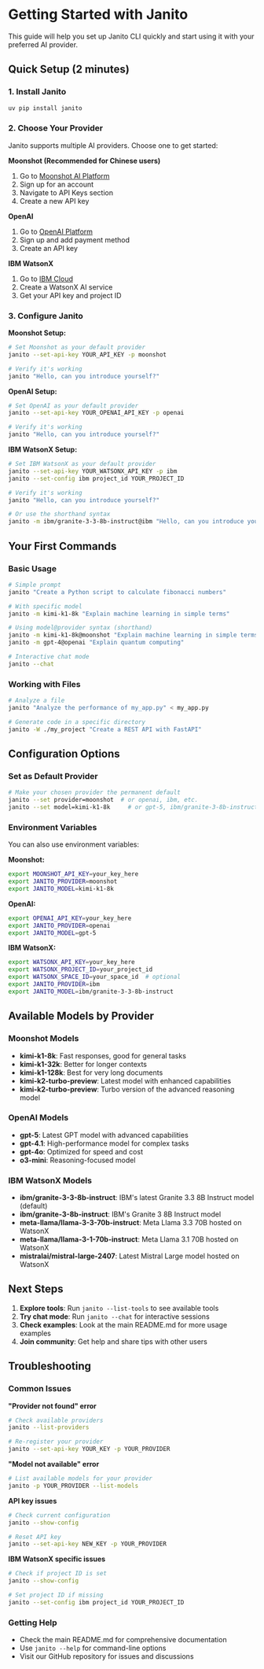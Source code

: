 # Getting Started with Janito

This guide will help you set up Janito CLI quickly and start using it with your preferred AI provider.

## Quick Setup (2 minutes)

### 1. Install Janito
```bash
uv pip install janito
```

### 2. Choose Your Provider

Janito supports multiple AI providers. Choose one to get started:

**Moonshot (Recommended for Chinese users)**
1. Go to [Moonshot AI Platform](https://platform.moonshot.cn/)
2. Sign up for an account
3. Navigate to API Keys section
4. Create a new API key

**OpenAI**
1. Go to [OpenAI Platform](https://platform.openai.com/)
2. Sign up and add payment method
3. Create an API key

**IBM WatsonX**
1. Go to [IBM Cloud](https://cloud.ibm.com/)
2. Create a WatsonX AI service
3. Get your API key and project ID

### 3. Configure Janito

**Moonshot Setup:**
```bash
# Set Moonshot as your default provider
janito --set-api-key YOUR_API_KEY -p moonshot

# Verify it's working
janito "Hello, can you introduce yourself?"
```

**OpenAI Setup:**
```bash
# Set OpenAI as your default provider
janito --set-api-key YOUR_OPENAI_API_KEY -p openai

# Verify it's working
janito "Hello, can you introduce yourself?"
```

**IBM WatsonX Setup:**
```bash
# Set IBM WatsonX as your default provider
janito --set-api-key YOUR_WATSONX_API_KEY -p ibm
janito --set-config ibm project_id YOUR_PROJECT_ID

# Verify it's working
janito "Hello, can you introduce yourself?"

# Or use the shorthand syntax
janito -m ibm/granite-3-3-8b-instruct@ibm "Hello, can you introduce yourself?"
```

## Your First Commands

### Basic Usage
```bash
# Simple prompt
janito "Create a Python script to calculate fibonacci numbers"

# With specific model
janito -m kimi-k1-8k "Explain machine learning in simple terms"

# Using model@provider syntax (shorthand)
janito -m kimi-k1-8k@moonshot "Explain machine learning in simple terms"
janito -m gpt-4@openai "Explain quantum computing"

# Interactive chat mode
janito --chat
```

### Working with Files
```bash
# Analyze a file
janito "Analyze the performance of my_app.py" < my_app.py

# Generate code in a specific directory
janito -W ./my_project "Create a REST API with FastAPI"
```

## Configuration Options

### Set as Default Provider
```bash
# Make your chosen provider the permanent default
janito --set provider=moonshot  # or openai, ibm, etc.
janito --set model=kimi-k1-8k     # or gpt-5, ibm/granite-3-8b-instruct, etc.
```

### Environment Variables
You can also use environment variables:

**Moonshot:**
```bash
export MOONSHOT_API_KEY=your_key_here
export JANITO_PROVIDER=moonshot
export JANITO_MODEL=kimi-k1-8k
```

**OpenAI:**
```bash
export OPENAI_API_KEY=your_key_here
export JANITO_PROVIDER=openai
export JANITO_MODEL=gpt-5
```

**IBM WatsonX:**
```bash
export WATSONX_API_KEY=your_key_here
export WATSONX_PROJECT_ID=your_project_id
export WATSONX_SPACE_ID=your_space_id  # optional
export JANITO_PROVIDER=ibm
export JANITO_MODEL=ibm/granite-3-3-8b-instruct
```

## Available Models by Provider

### Moonshot Models
- **kimi-k1-8k**: Fast responses, good for general tasks
- **kimi-k1-32k**: Better for longer contexts
- **kimi-k1-128k**: Best for very long documents
- **kimi-k2-turbo-preview**: Latest model with enhanced capabilities
- **kimi-k2-turbo-preview**: Turbo version of the advanced reasoning model

### OpenAI Models
- **gpt-5**: Latest GPT model with advanced capabilities
- **gpt-4.1**: High-performance model for complex tasks
- **gpt-4o**: Optimized for speed and cost
- **o3-mini**: Reasoning-focused model

### IBM WatsonX Models
- **ibm/granite-3-3-8b-instruct**: IBM's latest Granite 3.3 8B Instruct model (default)
- **ibm/granite-3-8b-instruct**: IBM's Granite 3 8B Instruct model
- **meta-llama/llama-3-3-70b-instruct**: Meta Llama 3.3 70B hosted on WatsonX
- **meta-llama/llama-3-1-70b-instruct**: Meta Llama 3.1 70B hosted on WatsonX
- **mistralai/mistral-large-2407**: Latest Mistral Large model hosted on WatsonX

## Next Steps

1. **Explore tools**: Run `janito --list-tools` to see available tools
2. **Try chat mode**: Run `janito --chat` for interactive sessions
3. **Check examples**: Look at the main README.md for more usage examples
4. **Join community**: Get help and share tips with other users

## Troubleshooting

### Common Issues

**"Provider not found" error**
```bash
# Check available providers
janito --list-providers

# Re-register your provider
janito --set-api-key YOUR_KEY -p YOUR_PROVIDER
```

**"Model not available" error**
```bash
# List available models for your provider
janito -p YOUR_PROVIDER --list-models
```

**API key issues**
```bash
# Check current configuration
janito --show-config

# Reset API key
janito --set-api-key NEW_KEY -p YOUR_PROVIDER
```

**IBM WatsonX specific issues**
```bash
# Check if project ID is set
janito --show-config

# Set project ID if missing
janito --set-config ibm project_id YOUR_PROJECT_ID
```

### Getting Help

- Check the main README.md for comprehensive documentation
- Use `janito --help` for command-line options
- Visit our GitHub repository for issues and discussions
